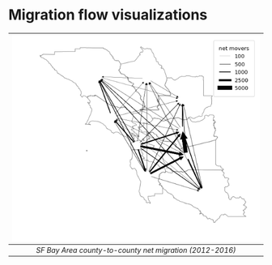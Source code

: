 # Migration flow visualizations

| ![](/images/sfbay_net_migration.png) |
|:--:|
| *SF Bay Area county-to-county net migration (2012-2016)* |

